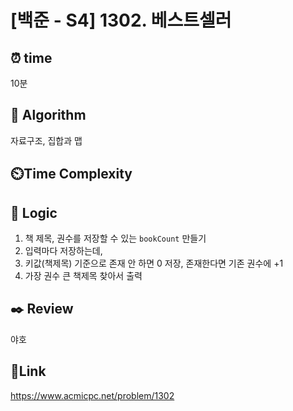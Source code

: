 # [백준 - S4] 1302. 베스트셀러


## ⏰ **time**
10분

## :pushpin: **Algorithm**
자료구조, 집합과 맵

## ⏲️**Time Complexity**


## :round_pushpin: **Logic**
1. 책 제목, 권수를 저장할 수 있는 `bookCount` 만들기
2. 입력마다 저장하는데,
3. 키값(책제목) 기준으로 존재 안 하면 0 저장, 존재한다면 기존 권수에 +1
4. 가장 권수 큰 책제목 찾아서 출력

## :black_nib: **Review** 
야호

## 📡**Link**
https://www.acmicpc.net/problem/1302
